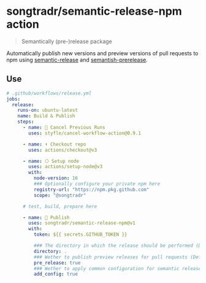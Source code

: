 # songtradr/semantic-release-npm action

> Semantically (pre-)release package

Automatically publish new versions and preview versions of pull requests to npm using [semantic-release](https://github.com/semantic-release/semantic-release) and [semantish-prerelease](https://github.com/Xiphe/semantish-prerelease).

## Use

```yml
# .github/workflows/release.yml
jobs:
  release:
    runs-on: ubuntu-latest
    name: Build & Publish
    steps:
      - name: 🛑 Cancel Previous Runs
        uses: styfle/cancel-workflow-action@0.9.1

      - name: ⬇️ Checkout repo
        uses: actions/checkout@v3

      - name: ⎔ Setup node
        uses: actions/setup-node@v3
        with:
          node-version: 16
          ### Optionally configure your private npm here
          registry-url: "https://npm.pkg.github.com"
          scope: "@songtradr"

      # test, build, prepare here

      - name: 🚀 Publish
        uses: songtradr/semantic-release-npm@v1
        with:
          token: ${{ secrets.GITHUB_TOKEN }}

          ### The directory in which the release should be performed (Default: .)
          directory: .
          ### Wether to publish preview releases for pull requests (Default: true)
          pre_release: true
          ### Wether to apply common configuration for semantic release (Default: true)
          add_config: true
```
